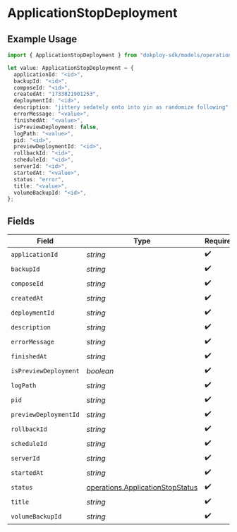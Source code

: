 # ApplicationStopDeployment

## Example Usage

```typescript
import { ApplicationStopDeployment } from "dokploy-sdk/models/operations";

let value: ApplicationStopDeployment = {
  applicationId: "<id>",
  backupId: "<id>",
  composeId: "<id>",
  createdAt: "1733821901253",
  deploymentId: "<id>",
  description: "jittery sedately onto into yin as randomize following",
  errorMessage: "<value>",
  finishedAt: "<value>",
  isPreviewDeployment: false,
  logPath: "<value>",
  pid: "<id>",
  previewDeploymentId: "<id>",
  rollbackId: "<id>",
  scheduleId: "<id>",
  serverId: "<id>",
  startedAt: "<value>",
  status: "error",
  title: "<value>",
  volumeBackupId: "<id>",
};
```

## Fields

| Field                                                                                | Type                                                                                 | Required                                                                             | Description                                                                          |
| ------------------------------------------------------------------------------------ | ------------------------------------------------------------------------------------ | ------------------------------------------------------------------------------------ | ------------------------------------------------------------------------------------ |
| `applicationId`                                                                      | *string*                                                                             | :heavy_check_mark:                                                                   | N/A                                                                                  |
| `backupId`                                                                           | *string*                                                                             | :heavy_check_mark:                                                                   | N/A                                                                                  |
| `composeId`                                                                          | *string*                                                                             | :heavy_check_mark:                                                                   | N/A                                                                                  |
| `createdAt`                                                                          | *string*                                                                             | :heavy_check_mark:                                                                   | N/A                                                                                  |
| `deploymentId`                                                                       | *string*                                                                             | :heavy_check_mark:                                                                   | N/A                                                                                  |
| `description`                                                                        | *string*                                                                             | :heavy_check_mark:                                                                   | N/A                                                                                  |
| `errorMessage`                                                                       | *string*                                                                             | :heavy_check_mark:                                                                   | N/A                                                                                  |
| `finishedAt`                                                                         | *string*                                                                             | :heavy_check_mark:                                                                   | N/A                                                                                  |
| `isPreviewDeployment`                                                                | *boolean*                                                                            | :heavy_check_mark:                                                                   | N/A                                                                                  |
| `logPath`                                                                            | *string*                                                                             | :heavy_check_mark:                                                                   | N/A                                                                                  |
| `pid`                                                                                | *string*                                                                             | :heavy_check_mark:                                                                   | N/A                                                                                  |
| `previewDeploymentId`                                                                | *string*                                                                             | :heavy_check_mark:                                                                   | N/A                                                                                  |
| `rollbackId`                                                                         | *string*                                                                             | :heavy_check_mark:                                                                   | N/A                                                                                  |
| `scheduleId`                                                                         | *string*                                                                             | :heavy_check_mark:                                                                   | N/A                                                                                  |
| `serverId`                                                                           | *string*                                                                             | :heavy_check_mark:                                                                   | N/A                                                                                  |
| `startedAt`                                                                          | *string*                                                                             | :heavy_check_mark:                                                                   | N/A                                                                                  |
| `status`                                                                             | [operations.ApplicationStopStatus](../../models/operations/applicationstopstatus.md) | :heavy_check_mark:                                                                   | N/A                                                                                  |
| `title`                                                                              | *string*                                                                             | :heavy_check_mark:                                                                   | N/A                                                                                  |
| `volumeBackupId`                                                                     | *string*                                                                             | :heavy_check_mark:                                                                   | N/A                                                                                  |